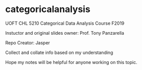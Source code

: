 # categoricalanalysis

UOFT CHL 5210 Categorical Data Analysis Course F2019

Instuctor and original slides owner: Prof. Tony Panzarella

Repo Creator: Jasper

Collect and collate info based on my understanding

Hope my notes will be helpful for anyone working on this topic.

